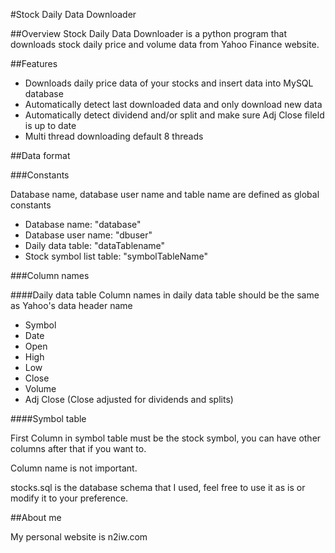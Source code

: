 #Stock Daily Data Downloader

##Overview
Stock Daily Data Downloader is a python program that downloads stock daily price and volume data from Yahoo Finance website.

##Features

- Downloads daily price data of your stocks and insert data into MySQL database
- Automatically detect last downloaded data and only download new data
- Automatically detect dividend and/or split and make sure Adj Close fileld is up to date
- Multi thread downloading default 8 threads

##Data format

###Constants

Database name, database user name and table name are defined as global constants

- Database name: "database"
- Database user name: "dbuser"
- Daily data table: "dataTablename"
- Stock symbol list table: "symbolTableName"

###Column names

####Daily data table
Column names in daily data table should be the same as Yahoo's data header name

- Symbol
- Date
- Open
- High
- Low
- Close
- Volume
- Adj Close (Close adjusted for  dividends and splits)

####Symbol table


First Column in symbol table must be the stock symbol, you can have other columns after that if you want to.

Column name is not important.

stocks.sql is the database schema that I used, feel free to use it as is or modify it to your preference.

##About me

My personal website is n2iw.com 
